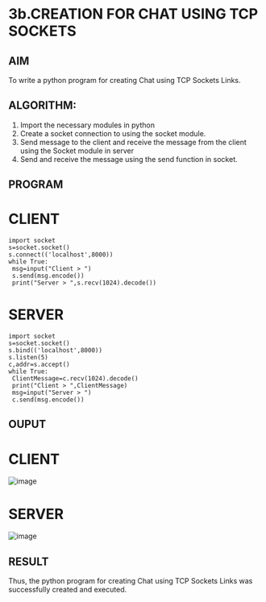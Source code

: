 # 3b.CREATION FOR CHAT USING TCP SOCKETS
## AIM
To write a python program for creating Chat using TCP Sockets Links.
## ALGORITHM:
1. Import the necessary modules in python
2. Create a socket connection to using the socket module.
3. Send message to the client and receive the message from the client using the Socket module in
 server
4. Send and receive the message using the send function in socket.
## PROGRAM
# CLIENT
```
import socket
s=socket.socket()
s.connect(('localhost',8000))
while True:
 msg=input("Client > ")
 s.send(msg.encode())
 print("Server > ",s.recv(1024).decode())
```
# SERVER
```
import socket
s=socket.socket()
s.bind(('localhost',8000))
s.listen(5)
c,addr=s.accept()
while True:
 ClientMessage=c.recv(1024).decode()
 print("Client > ",ClientMessage)
 msg=input("Server > ")
 c.send(msg.encode())
```
## OUPUT
# CLIENT
![image](https://github.com/Lokhnath10/3b_CHAT_USING_TCP_SOCKETS/assets/138969918/aba47a42-7a67-4d5c-862d-c803129cb3c1)

# SERVER
![image](https://github.com/Lokhnath10/3b_CHAT_USING_TCP_SOCKETS/assets/138969918/e9e81cbe-902d-4134-9615-da4926d12758)

## RESULT
Thus, the python program for creating Chat using TCP Sockets Links was successfully 
created and executed.
